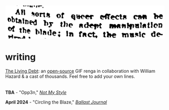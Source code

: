 [![](writing.PNG)](../index.html)

# writing

[The Living Debt](https://gifrenga.co): an [open-source](https://github.com/williamthazard/gifrenga) GIF renga in collaboration with William Hazard & a cast of thousands. Feel free to add your own lines.
<br><br><br>
**TBA** - "Opp3n," <em> [Not My Style](https://www.notmy.style/) </em> 


**April 2024** - "Circling the Blaze," <em> [Ballast Journal](https://www.ballastjournal.com/)



